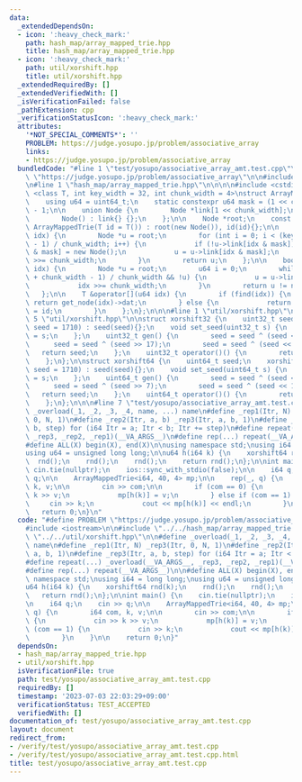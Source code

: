 ```yaml
---
data:
  _extendedDependsOn:
  - icon: ':heavy_check_mark:'
    path: hash_map/array_mapped_trie.hpp
    title: hash_map/array_mapped_trie.hpp
  - icon: ':heavy_check_mark:'
    path: util/xorshift.hpp
    title: util/xorshift.hpp
  _extendedRequiredBy: []
  _extendedVerifiedWith: []
  _isVerificationFailed: false
  _pathExtension: cpp
  _verificationStatusIcon: ':heavy_check_mark:'
  attributes:
    '*NOT_SPECIAL_COMMENTS*': ''
    PROBLEM: https://judge.yosupo.jp/problem/associative_array
    links:
    - https://judge.yosupo.jp/problem/associative_array
  bundledCode: "#line 1 \"test/yosupo/associative_array_amt.test.cpp\"\n#define PROBLEM\
    \ \"https://judge.yosupo.jp/problem/associative_array\"\n\n#include <iostream>\n\
    \n#line 1 \"hash_map/array_mapped_trie.hpp\"\n\n\n\n#include <cstdint>\n\ntemplate\
    \ <class T, int key_width = 32, int chunk_width = 4>\nstruct ArrayMappedTrie {\n\
    \    using u64 = uint64_t;\n    static constexpr u64 mask = (1 << chunk_width)\
    \ - 1;\n\n    union Node {\n        Node *link[1 << chunk_width];\n        T dat;\n\
    \        Node() : link{} {};\n    };\n\n    Node *root;\n    const T id;\n   \
    \ ArrayMappedTrie(T id = T()) : root(new Node()), id(id){};\n\n    Node *get_node(u64\
    \ idx) {\n        Node *u = root;\n        for (int i = 0; i < (key_width + chunk_width\
    \ - 1) / chunk_width; i++) {\n            if (!u->link[idx & mask]) u->link[idx\
    \ & mask] = new Node();\n            u = u->link[idx & mask];\n            idx\
    \ >>= chunk_width;\n        }\n        return u;\n    };\n\n    bool find(u64\
    \ idx) {\n        Node *u = root;\n        u64 i = 0;\n        while (i < (key_width\
    \ + chunk_width - 1) / chunk_width && !u) {\n            u = u->link[idx & mask];\n\
    \            idx >>= chunk_width;\n        }\n        return u != nullptr;\n \
    \   };\n\n    T &operator[](u64 idx) {\n        if (find(idx)) {\n           \
    \ return get_node(idx)->dat;\n        } else {\n            return get_node(idx)->dat\
    \ = id;\n        }\n    };\n};\n\n\n#line 1 \"util/xorshift.hpp\"\n\n\n\n#line\
    \ 5 \"util/xorshift.hpp\"\n\nstruct xorshift32 {\n    uint32_t seed;\n    xorshift32(uint32_t\
    \ seed = 1710) : seed(seed){};\n    void set_seed(uint32_t s) {\n        seed\
    \ = s;\n    };\n    uint32_t gen() {\n        seed = seed ^ (seed << 13);\n  \
    \      seed = seed ^ (seed >> 17);\n        seed = seed ^ (seed << 5);\n     \
    \   return seed;\n    };\n    uint32_t operator()() {\n        return gen();\n\
    \    };\n};\n\nstruct xorshift64 {\n    uint64_t seed;\n    xorshift64(uint64_t\
    \ seed = 1710) : seed(seed){};\n    void set_seed(uint64_t s) {\n        seed\
    \ = s;\n    };\n    uint64_t gen() {\n        seed = seed ^ (seed << 13);\n  \
    \      seed = seed ^ (seed >> 7);\n        seed = seed ^ (seed << 17);\n     \
    \   return seed;\n    };\n    uint64_t operator()() {\n        return gen();\n\
    \    };\n};\n\n\n#line 7 \"test/yosupo/associative_array_amt.test.cpp\"\n\n#define\
    \ _overload(_1, _2, _3, _4, name, ...) name\n#define _rep1(Itr, N) _rep3(Itr,\
    \ 0, N, 1)\n#define _rep2(Itr, a, b) _rep3(Itr, a, b, 1)\n#define _rep3(Itr, a,\
    \ b, step) for (i64 Itr = a; Itr < b; Itr += step)\n#define repeat(...) _overload(__VA_ARGS__,\
    \ _rep3, _rep2, _rep1)(__VA_ARGS__)\n#define rep(...) repeat(__VA_ARGS__)\n\n\
    #define ALL(X) begin(X), end(X)\n\nusing namespace std;\nusing i64 = long long;\n\
    using u64 = unsigned long long;\n\nu64 h(i64 k) {\n    xorshift64 rnd(k);\n  \
    \  rnd();\n    rnd();\n    rnd();\n    return rnd();\n};\n\nint main() {\n   \
    \ cin.tie(nullptr);\n    ios::sync_with_stdio(false);\n\n    i64 q;\n    cin >>\
    \ q;\n\n    ArrayMappedTrie<i64, 40, 4> mp;\n\n    rep(_, q) {\n        i64 com,\
    \ k, v;\n\n        cin >> com;\n\n        if (com == 0) {\n            cin >>\
    \ k >> v;\n            mp[h(k)] = v;\n        } else if (com == 1) {\n       \
    \     cin >> k;\n            cout << mp[h(k)] << endl;\n        }\n    }\n\n \
    \   return 0;\n}\n"
  code: "#define PROBLEM \"https://judge.yosupo.jp/problem/associative_array\"\n\n\
    #include <iostream>\n\n#include \"../../hash_map/array_mapped_trie.hpp\"\n#include\
    \ \"../../util/xorshift.hpp\"\n\n#define _overload(_1, _2, _3, _4, name, ...)\
    \ name\n#define _rep1(Itr, N) _rep3(Itr, 0, N, 1)\n#define _rep2(Itr, a, b) _rep3(Itr,\
    \ a, b, 1)\n#define _rep3(Itr, a, b, step) for (i64 Itr = a; Itr < b; Itr += step)\n\
    #define repeat(...) _overload(__VA_ARGS__, _rep3, _rep2, _rep1)(__VA_ARGS__)\n\
    #define rep(...) repeat(__VA_ARGS__)\n\n#define ALL(X) begin(X), end(X)\n\nusing\
    \ namespace std;\nusing i64 = long long;\nusing u64 = unsigned long long;\n\n\
    u64 h(i64 k) {\n    xorshift64 rnd(k);\n    rnd();\n    rnd();\n    rnd();\n \
    \   return rnd();\n};\n\nint main() {\n    cin.tie(nullptr);\n    ios::sync_with_stdio(false);\n\
    \n    i64 q;\n    cin >> q;\n\n    ArrayMappedTrie<i64, 40, 4> mp;\n\n    rep(_,\
    \ q) {\n        i64 com, k, v;\n\n        cin >> com;\n\n        if (com == 0)\
    \ {\n            cin >> k >> v;\n            mp[h(k)] = v;\n        } else if\
    \ (com == 1) {\n            cin >> k;\n            cout << mp[h(k)] << endl;\n\
    \        }\n    }\n\n    return 0;\n}"
  dependsOn:
  - hash_map/array_mapped_trie.hpp
  - util/xorshift.hpp
  isVerificationFile: true
  path: test/yosupo/associative_array_amt.test.cpp
  requiredBy: []
  timestamp: '2023-07-03 22:03:29+09:00'
  verificationStatus: TEST_ACCEPTED
  verifiedWith: []
documentation_of: test/yosupo/associative_array_amt.test.cpp
layout: document
redirect_from:
- /verify/test/yosupo/associative_array_amt.test.cpp
- /verify/test/yosupo/associative_array_amt.test.cpp.html
title: test/yosupo/associative_array_amt.test.cpp
---
```

